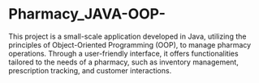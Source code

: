 # Pharmacy_JAVA-OOP-
This project is a small-scale application developed in Java, utilizing the principles of Object-Oriented Programming (OOP), to manage pharmacy operations. Through a user-friendly interface, it offers functionalities tailored to the needs of a pharmacy, such as inventory management, prescription tracking, and customer interactions.
